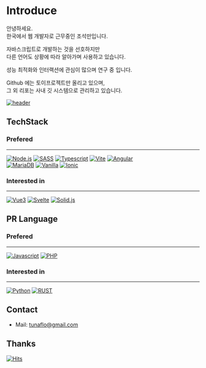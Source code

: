 # Introduce

안녕하세요.  
한국에서 웹 개발자로 근무중인 조석만입니다.

자바스크립트로 개발하는 것을 선호하지만  
다른 언어도 상황에 따라 알아가며 사용하고 있습니다.

성능 최적화와 인터랙션에 관심이 많으며 연구 중 입니다.  

Github 에는 토이프로젝트만 올리고 있으며,  
그 외 리포는 사내 깃 시스템으로 관리하고 있습니다.

[![header](https://capsule-render.vercel.app/api?type=waving&color=timeGradient&height=110&section=footer)](#)

## TechStack

### Prefered

---

[![Node.js](https://img.shields.io/badge/Node.js-339933.svg?style=flat&logo=nodedotjs&logoColor=white)](#)
[![SASS](https://img.shields.io/badge/SCSS-CC6699.svg?style=flat&logo=sass&logoColor=white)](#)
[![Typescript](https://img.shields.io/badge/TypeScript-3178C6.svg?style=flat&logo=typescript&logoColor=white)](#)
[![Vite](https://img.shields.io/badge/Vite-646CFF.svg?style=flat&logo=vite&logoColor=white)](#)
[![Angular](https://img.shields.io/badge/Angular-DD0031.svg?style=flat&logo=angularjs)](#)  
[![MariaDB](https://img.shields.io/badge/MariaDB-003545.svg?style=flat&logo=mariadb)](#)
[![Vanilla](https://img.shields.io/badge/VanillaJS-131313.svg?style=flat&logo=javascript)](#)
[![Ionic](https://img.shields.io/badge/Ionic-3880FF.svg?style=flat&logo=ionic&logoColor=white)](#)

### Interested in

---

[![Vue3](https://img.shields.io/badge/Vue3-4FC08D.svg?style=flat&logo=vuedotjs&logoColor=white)](#)
[![Svelte](https://img.shields.io/badge/Svelte-FF3E00.svg?style=flat&logo=svelte&logoColor=white)](#)
[![Solid.js](https://img.shields.io/badge/Solid.js-2C4F7C.svg?style=flat&logo=Solid&logoColor=white)](#)

## PR Language

### Prefered

---

[![Javascript](https://img.shields.io/badge/JavaScript-131313.svg?style=flat&logo=javascript)](#)
[![PHP](https://img.shields.io/badge/PHP-777BB4.svg?style=flat&logo=PHP&logoColor=white)](#)

### Interested in

---

[![Python](https://img.shields.io/badge/Python-3776AB.svg?style=flat&logo=Python&logoColor=white)](#)
[![RUST](https://img.shields.io/badge/Rust-000000.svg?style=flat&logo=rust)](#)

## Contact

- Mail: [tunaflo@gmail.com](mailto:tunaflo@gmail.com)

## Thanks

[![Hits](https://hits.seeyoufarm.com/api/count/incr/badge.svg?url=https%3A%2F%2Fgithub.com%2F0x0e814b&count_bg=%23333333&title_bg=%233B5174&icon=github.svg&icon_color=%23FFFFFF&title=%E2%9C%A8&edge_flat=false)](https://hits.seeyoufarm.com)
